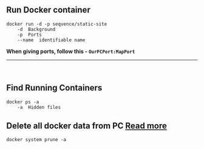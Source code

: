 ## Run Docker container

```console
docker run -d -p seqvence/static-site
	-d 	Background
	-p	Ports
	--name	identifiable name
```

**When giving ports, follow this - `OurPCPort:MapPort`**

---
<br>

## Find Running Containers

```console
docker ps -a
	-a 	Hidden files
```	
## Delete all docker data from PC [Read more](https://www.digitalocean.com/community/tutorials/how-to-remove-docker-images-containers-and-volumes)
```console
docker system prune -a
```
